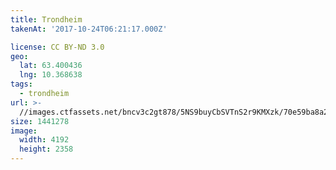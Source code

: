 ```yaml
---
title: Trondheim
takenAt: '2017-10-24T06:21:17.000Z'

license: CC BY-ND 3.0
geo:
  lat: 63.400436
  lng: 10.368638
tags:
  - trondheim
url: >-
  //images.ctfassets.net/bncv3c2gt878/5NS9buyCbSVTnS2r9KMXzk/70e59ba8a2189c8800804470e02cf487/trondheim_38010607721_o
size: 1441278
image:
  width: 4192
  height: 2358
---
```

